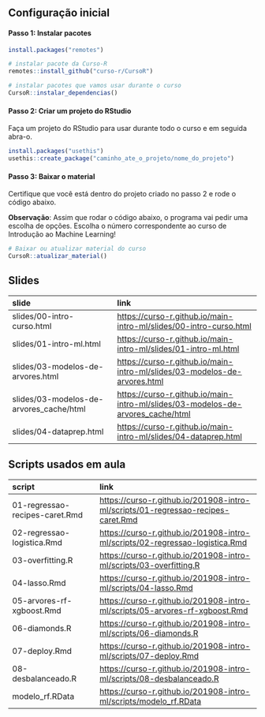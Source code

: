 
<!-- README.md is generated from README.Rmd. Please edit that file -->

## Configuração inicial

#### Passo 1: Instalar pacotes

``` r
install.packages("remotes")

# instalar pacote da Curso-R
remotes::install_github("curso-r/CursoR")

# instalar pacotes que vamos usar durante o curso
CursoR::instalar_dependencias()
```

#### Passo 2: Criar um projeto do RStudio

Faça um projeto do RStudio para usar durante todo o curso e em seguida
abra-o.

``` r
install.packages("usethis")
usethis::create_package("caminho_ate_o_projeto/nome_do_projeto")
```

#### Passo 3: Baixar o material

Certifique que você está dentro do projeto criado no passo 2 e rode o
código abaixo.

**Observação**: Assim que rodar o código abaixo, o programa vai pedir
uma escolha de opções. Escolha o número correspondente ao curso de
Introdução ao Machine Learning\!

``` r
# Baixar ou atualizar material do curso
CursoR::atualizar_material()
```

## Slides

| slide                                    | link                                                                              |
| :--------------------------------------- | :-------------------------------------------------------------------------------- |
| slides/00-intro-curso.html               | <https://curso-r.github.io/main-intro-ml/slides/00-intro-curso.html>              |
| slides/01-intro-ml.html                  | <https://curso-r.github.io/main-intro-ml/slides/01-intro-ml.html>                 |
| slides/03-modelos-de-arvores.html        | <https://curso-r.github.io/main-intro-ml/slides/03-modelos-de-arvores.html>       |
| slides/03-modelos-de-arvores\_cache/html | <https://curso-r.github.io/main-intro-ml/slides/03-modelos-de-arvores_cache/html> |
| slides/04-dataprep.html                  | <https://curso-r.github.io/main-intro-ml/slides/04-dataprep.html>                 |

## Scripts usados em aula

| script                         | link                                                                               |
| :----------------------------- | :--------------------------------------------------------------------------------- |
| 01-regressao-recipes-caret.Rmd | <https://curso-r.github.io/201908-intro-ml/scripts/01-regressao-recipes-caret.Rmd> |
| 02-regressao-logistica.Rmd     | <https://curso-r.github.io/201908-intro-ml/scripts/02-regressao-logistica.Rmd>     |
| 03-overfitting.R               | <https://curso-r.github.io/201908-intro-ml/scripts/03-overfitting.R>               |
| 04-lasso.Rmd                   | <https://curso-r.github.io/201908-intro-ml/scripts/04-lasso.Rmd>                   |
| 05-arvores-rf-xgboost.Rmd      | <https://curso-r.github.io/201908-intro-ml/scripts/05-arvores-rf-xgboost.Rmd>      |
| 06-diamonds.R                  | <https://curso-r.github.io/201908-intro-ml/scripts/06-diamonds.R>                  |
| 07-deploy.Rmd                  | <https://curso-r.github.io/201908-intro-ml/scripts/07-deploy.Rmd>                  |
| 08-desbalanceado.R             | <https://curso-r.github.io/201908-intro-ml/scripts/08-desbalanceado.R>             |
| modelo\_rf.RData               | <https://curso-r.github.io/201908-intro-ml/scripts/modelo_rf.RData>                |
